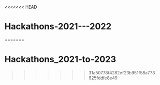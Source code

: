 <<<<<<< HEAD
# Hackathons-2021---2022
=======
# Hackathons_2021-to-2023
>>>>>>> 31a50778f4282ef23b951f58a773625fddfe8e49
